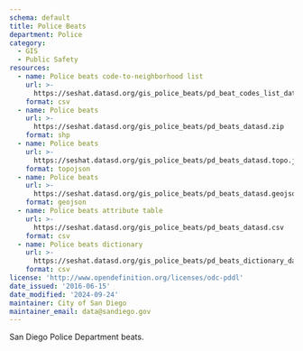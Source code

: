```yaml
---
schema: default
title: Police Beats
department: Police
category:
  - GIS
  - Public Safety
resources:
  - name: Police beats code-to-neighborhood list
    url: >-
      https://seshat.datasd.org/gis_police_beats/pd_beat_codes_list_datasd.csv
    format: csv
  - name: Police beats
    url: >-
      https://seshat.datasd.org/gis_police_beats/pd_beats_datasd.zip
    format: shp
  - name: Police beats
    url: >-
      https://seshat.datasd.org/gis_police_beats/pd_beats_datasd.topo.json
    format: topojson
  - name: Police beats
    url: >-
      https://seshat.datasd.org/gis_police_beats/pd_beats_datasd.geojson
    format: geojson
  - name: Police beats attribute table
    url: >-
      https://seshat.datasd.org/gis_police_beats/pd_beats_datasd.csv
    format: csv
  - name: Police beats dictionary
    url: >-
      https://seshat.datasd.org/gis_police_beats/pd_beats_dictionary_datasd.csv
    format: csv
license: 'http://www.opendefinition.org/licenses/odc-pddl'
date_issued: '2016-06-15'
date_modified: '2024-09-24'
maintainer: City of San Diego
maintainer_email: data@sandiego.gov
---
```

San Diego Police Department beats.
